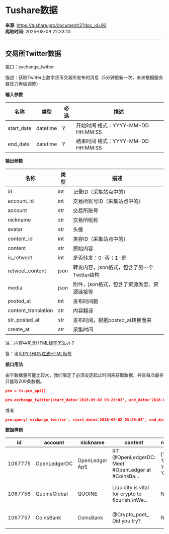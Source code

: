 # Tushare数据

**来源**: https://tushare.pro/document/2?doc_id=92  
**爬取时间**: 2025-08-09 22:33:10

---

## 交易所Twitter数据

接口：exchange\_twitter

描述：获取Twitter上数字货币交易所发布的消息（5分钟更新一次，未来根据服务器压力再做调整）

**输入参数**

| 名称 | 类型 | 必选 | 描述 |
| --- | --- | --- | --- |
| start\_date | datetime | Y | 开始时间 格式：YYYY-MM-DD HH:MM:SS |
| end\_date | datetime | Y | 结束时间 格式：YYYY-MM-DD HH:MM:SS |

**输出参数**

| 名称 | 类型 | 描述 |
| --- | --- | --- |
| id | int | 记录ID（采集站点中的） |
| account\_id | int | 交易所账号ID（采集站点中的） |
| account | str | 交易所账号 |
| nickname | str | 交易所昵称 |
| avatar | str | 头像 |
| content\_id | int | 类容ID（采集站点中的） |
| content | str | 原始内容 |
| is\_retweet | int | 是否转发：0-否；1-是 |
| retweet\_content | json | 转发内容，json格式，包含了另一个Twitter结构 |
| media | json | 附件，json格式，包含了资源类型、资源链接等 |
| posted\_at | int | 发布时间戳 |
| content\_translation | str | 内容翻译 |
| str\_posted\_at | str | 发布时间，根据posted\_at转换而来 |
| create\_at | str | 采集时间 |

注：内容中包含HTML标签怎么办？

答：请见[PYTHON过滤HTML标签](https://tushare.pro/document/1?doc_id=91)

**接口用法**

由于数据量可能比较大，我们限定了必须设定起止时间来获取数据，并且每次最多只能取200条数据。

```json
pro = ts.pro_api()

pro.exchange_twitter(start_date='2018-09-02 03:20:03', end_date='2018-09-02 03:35:03', fields="id,account,nickname,content,retweet_content,media,str_posted_at,create_at")
```

或者

```json
pro.query('exchange_twitter', start_date='2018-09-02 03:20:03', end_date='2018-09-02 03:35:03', fields="id,account,nickname,content,retweet_content,media,str_posted_at,create_at")
```

**数据样例**

| id | account | nickname | content | retweet\_content | media | str\_posted\_at | create\_at |
| --- | --- | --- | --- | --- | --- | --- | --- |
| 1067775 | OpenLedgerDC | OpenLedger ApS | RT @OpenLedgerDC: Meet #OpenLedger at #CoinsBa... | {'account': 'OpenLedgerDC', 'nickname': 'OpenL... | [] | 2018-09-02 03:11:20 | 2018-09-02 03:35:03 |
| 1067758 | QuoineGlobal | QUOINE | Liquidity is vital for crypto to flourish.\nWe... | None | [{'type': 'image', 'thumbnail': '<https://cdn.m>... | 2018-09-02 03:08:03 | 2018-09-02 03:20:03 |
| 1067757 | CoinsBank | CoinsBank | @Crypto\_poet\_ Did you try? | None | [] | 2018-09-02 02:51:05 | 2018-09-02 03:20:03 |
